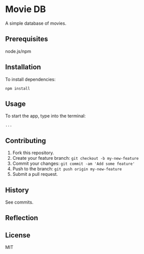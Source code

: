 # Movie DB

A simple database of movies.

## Prerequisites

node.js/npm

## Installation

To install dependencies:

```
npm install
```

## Usage

To start the app, type into the terminal:

```
...
```

## Contributing

1. Fork this repository.
2. Create your feature branch: `git checkout -b my-new-feature`
3. Commit your changes: `git commit -am 'Add some feature'`
4. Push to the branch: `git push origin my-new-feature`
5. Submit a pull request.

## History

See commits.

## Reflection

## License

MIT

